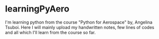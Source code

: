 # learningPyAero
I'm learning python from the course "Python for Aerospace" by, Angelina Tsuboi. Here I will mainly upload my handwritten notes, few lines of codes and all which I'll learn from the course so far.
